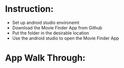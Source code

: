 # Instruction:
- Set up android studio environemt
- Download the Movie Finder App from Github
- Put the folder in the desirable location
- Use the android studio to open the Movie Finder App
# App Walk Through: 
